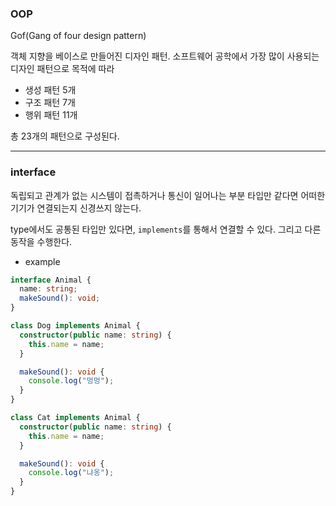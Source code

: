 ### OOP

Gof(Gang of four design pattern)

객체 지향을 베이스로 만들어진 디자인 패턴.
소프트웨어 공학에서 가장 많이 사용되는 디자인 패턴으로 목적에 따라

- 생성 패턴 5개
- 구조 패턴 7개
- 행위 패턴 11개

총 23개의 패턴으로 구성된다.

---

### interface

독립되고 관계가 없는 시스템이 접촉하거나 통신이 일어나는 부분
타입만 같다면 어떠한 기기가 연결되는지 신경쓰지 않는다.

type에서도 공통된 타입만 있다면, `implements`를 통해서 연결할 수 있다.
그리고 다른 동작을 수행한다.

- example

```ts
interface Animal {
  name: string;
  makeSound(): void;
}

class Dog implements Animal {
  constructor(public name: string) {
    this.name = name;
  }

  makeSound(): void {
    console.log("멍멍");
  }
}

class Cat implements Animal {
  constructor(public name: string) {
    this.name = name;
  }

  makeSound(): void {
    console.log("냐옹");
  }
}
```
